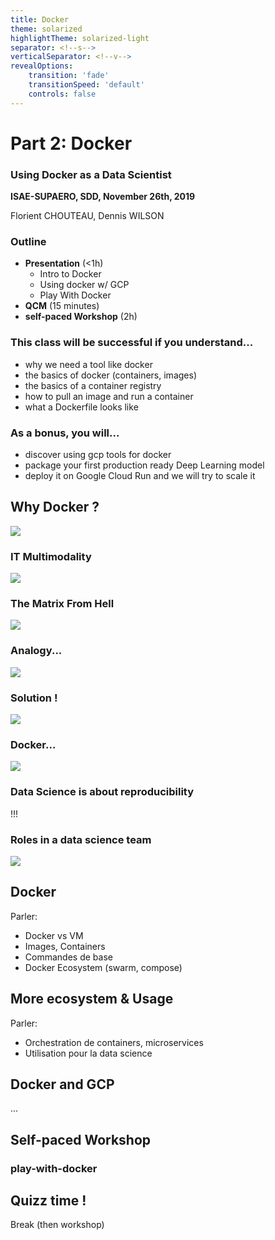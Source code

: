 ```yaml
---
title: Docker
theme: solarized
highlightTheme: solarized-light
separator: <!--s-->
verticalSeparator: <!--v-->
revealOptions:
    transition: 'fade'
    transitionSpeed: 'default'
    controls: false
---
```


# Part 2: Docker
### Using Docker as a Data Scientist

**ISAE-SUPAERO, SDD, November 26th, 2019**

Florient CHOUTEAU, Dennis WILSON

<!--v-->

### Outline

- **Presentation** (<1h)
    - Intro to Docker
    - Using docker w/ GCP
    - Play With Docker
- **QCM** (15 minutes)
- **self-paced Workshop** (2h)

<!--v-->

### This class will be successful if you understand...

- why we need a tool like docker 
- the basics of docker (containers, images) <!-- .element: class="fragment" data-fragment-index="1" -->
- the basics of a container registry <!-- .element: class="fragment" data-fragment-index="2" -->
- how to pull an image and run a container <!-- .element: class="fragment" data-fragment-index="3" -->
- what a Dockerfile looks like <!-- .element: class="fragment" data-fragment-index="4" -->

<!--v-->

### As a bonus, you will...

- discover using gcp tools for docker <!-- .element: class="fragment" data-fragment-index="1" -->
- package your first production ready Deep Learning model  <!-- .element: class="fragment" data-fragment-index="2" -->
- deploy it on Google Cloud Run and we will try to scale it   <!-- .element: class="fragment" data-fragment-index="3" -->

<!--s-->

## Why Docker ?

![](https://miro.medium.com/max/400/1*qY9Mmc2k_agwALr2UGY-8g.png)

<!--v-->

### IT Multimodality

![](https://crunchytechbytz.files.wordpress.com/2018/01/whatisthechallenge.jpg)

<!--v-->

### The Matrix From Hell
![](https://crunchytechbytz.files.wordpress.com/2018/01/matrixfromhell.jpg)

<!--v-->

### Analogy...

![](https://image.slidesharecdn.com/why-docker-website-130719212914-phpapp01-140801194952-phpapp02/95/docker-containers-and-the-future-of-application-delivery-10-638.jpg?cb=1407096615)

<!--v-->

### Solution !

![](https://image.slidesharecdn.com/why-docker2bisv4-130725202710-phpapp01/95/why-docker-oscon-2013-13-638.jpg?cb=1374843244)

<!--v-->

### Docker...

![](https://image.slidesharecdn.com/shippingpythonprojectbydocker-140605052222-phpapp01/95/shipping-python-project-by-docker-8-638.jpg?cb=1401945807)

<!--v-->

### Data Science is about reproducibility

!!!

<!--v-->

### Roles in a data science team

![](https://img.pngio.com/viewpoint-how-should-i-structure-my-data-science-team-science-teams-png-700_500.png)

<!--s-->

## Docker

<!--v-->

Parler:
- Docker vs VM
- Images, Containers
- Commandes de base
- Docker Ecosystem (swarm, compose)

<!--s-->

## More ecosystem & Usage

<!--v-->

Parler:
- Orchestration de containers, microservices
- Utilisation pour la data science

<!--s-->

## Docker and GCP

<!--v-->

...

<!--s-->

## Self-paced Workshop

<!--v-->

### play-with-docker

<!--s-->

## Quizz time !

<!--s-->

Break (then workshop)
